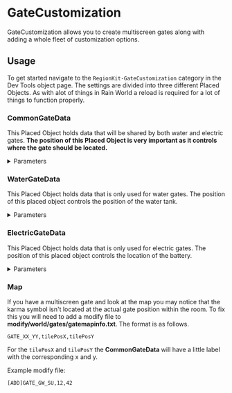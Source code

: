 # GateCustomization
GateCustomization allows you to create multiscreen gates along with adding a whole fleet of customization options.

## Usage
To get started navigate to the `RegionKit-GateCustomization` category in the Dev Tools object page. The settings are divided into three different Placed Objects. As with alot of things in Rain World a reload is required for a lot of things to function properly.

### CommonGateData
This Placed Object holds data that will be shared by both water and electric gates. **The position of this Placed Object is very important as it controls where the gate should be located.** 

<details>
<summary>Parameters</summary>

`Single Use`  
If enabled, the gate will only be able to be used once per cycle, even if it has enough water/battery to open. Usefull in combination with `No Left Door` and `No Right Door`.

`Left Door Lit`  
`Middle Door Lit`  
`Right Door Lit`  
Controls if the specified door should use the sun or shadow section of the current palette.

`No Left Door`  
`No Right Door`  
Controls if you want to remove one or both of the side doors. This has basically the same functionality as CGGateCustomization.

`Dont Cut Song`  
If enabled the ghost music won't cut away when going through a gate. This has also the same functionality as CGGateCustomization.

`Karma Glyph Color Override`  
`Hue`  
`Saturation`  
`Brightness`  
Color options for the karma glyph. 

</details>

### WaterGateData
This Placed Object holds data that is only used for water gates. The position of this placed object controls the position of the water tank.

<details>
<summary>Parameters</summary>

`Water`  
Controls if the water should be visible or not.

`Bubble Effect`  
Allows you to disable the small bubbles that appear when a door is opening/closing.

`Left Heater`  
`Right Heater`  
Controls properties of the heaters. `Nrml` if it's normal. `Brokn` makes the heater broken, meaning it will not produce any heat or steam. `Hiddn` makes the heater not visible.

</details>

### ElectricGateData
This Placed Object holds data that is only used for electric gates. The position of this placed object controls the location of the battery.

<details>
<summary>Parameters</summary>

`Battery Visible`  
Controls if the battry should be visible or not.

`Left Steamer Broken`  
`Right Steamer Broken`  
Allows you to disable the electric steam for either side of the gate.

`Lamp n Enabled`  
Controls if lamp *n* should be enabled or not.

`Lamp Color Override`  
`Hue`  
`Saturation`  
Color options for the lamps.

`Battery Color Override`  
`Hue`  
`Saturation`  
`Lightness`  
Color options for the battery. When the battery animates it adds a bit of randomization on top. It also uses the palette darkness so it may be a little bit difficult getting the exact color you want.

</details>

### Map
If you have a multiscreen gate and look at the map you may notice that the karma symbol isn't located at the actual gate position within the room. To fix this you will need to add a modify file to **modify/world/gates/gatemapinfo.txt**. The format is as follows.
```
GATE_XX_YY,tilePosX,tilePosY
```
For the `tilePosX` and `tilePosY` the **CommonGateData** will have a little label with the corresponding x and y.

Example modify file:
```
[ADD]GATE_GW_SU,12,42
```
